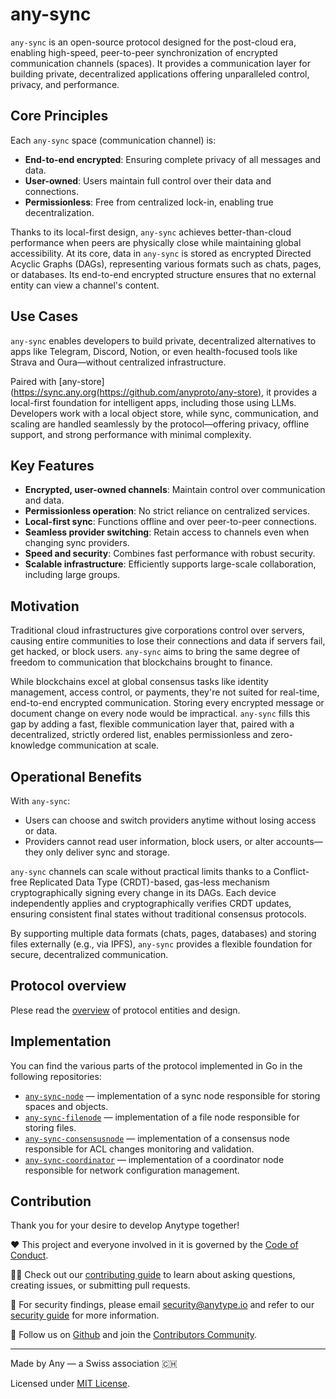 # any-sync

`any-sync` is an open-source protocol designed for the post-cloud era, enabling high-speed, peer-to-peer synchronization of encrypted communication channels (spaces). It provides a communication layer for building private, decentralized applications offering unparalleled control, privacy, and performance.

## Core Principles

Each `any-sync` space (communication channel) is:

* **End-to-end encrypted**: Ensuring complete privacy of all messages and data.
* **User-owned**: Users maintain full control over their data and connections.
* **Permissionless**: Free from centralized lock-in, enabling true decentralization.

Thanks to its local-first design, `any-sync` achieves better-than-cloud performance when peers are physically close while maintaining global accessibility. At its core, data in `any-sync` is stored as encrypted Directed Acyclic Graphs (DAGs), representing various formats such as chats, pages, or databases. Its end-to-end encrypted structure ensures that no external entity can view a channel's content.

## Use Cases

`any-sync` enables developers to build private, decentralized alternatives to apps like Telegram, Discord, Notion, or even health-focused tools like Strava and Oura—without centralized infrastructure.

Paired with [any-store](https://sync.any.org(https://github.com/anyproto/any-store), it provides a local-first foundation for intelligent apps, including those using LLMs. Developers work with a local object store, while sync, communication, and scaling are handled seamlessly by the protocol—offering privacy, offline support, and strong performance with minimal complexity.

## Key Features

* **Encrypted, user-owned channels**: Maintain control over communication and data.
* **Permissionless operation**: No strict reliance on centralized services.
* **Local-first sync**: Functions offline and over peer-to-peer connections.
* **Seamless provider switching**: Retain access to channels even when changing sync providers.
* **Speed and security**: Combines fast performance with robust security.
* **Scalable infrastructure**: Efficiently supports large-scale collaboration, including large groups.

## Motivation

Traditional cloud infrastructures give corporations control over servers, causing entire communities to lose their connections and data if servers fail, get hacked, or block users. `any-sync` aims to bring the same degree of freedom to communication that blockchains brought to finance.

While blockchains excel at global consensus tasks like identity management, access control, or payments, they're not suited for real-time, end-to-end encrypted communication. Storing every encrypted message or document change on every node would be impractical. `any-sync` fills this gap by adding a fast, flexible communication layer that, paired with a decentralized, strictly ordered list, enables permissionless and zero-knowledge communication at scale.

## Operational Benefits

With `any-sync`:

* Users can choose and switch providers anytime without losing access or data.
* Providers cannot read user information, block users, or alter accounts—they only deliver sync and storage.

`any-sync` channels can scale without practical limits thanks to a Conflict-free Replicated Data Type (CRDT)-based, gas-less mechanism cryptographically signing every change in its DAGs. Each device independently applies and cryptographically verifies CRDT updates, ensuring consistent final states without traditional consensus protocols.

By supporting multiple data formats (chats, pages, databases) and storing files externally (e.g., via IPFS), `any-sync` provides a flexible foundation for secure, decentralized communication.


## Protocol overview
Plese read the [overview](https://sync.any.org) of protocol entities and design.

## Implementation

You can find the various parts of the protocol implemented in Go in the following repositories:
- [`any-sync-node`](https://github.com/anyproto/any-sync-node) — implementation of a sync node responsible for storing spaces and objects.
- [`any-sync-filenode`](https://github.com/anyproto/any-sync-filenode) — implementation of a file node responsible for storing files.
- [`any-sync-consensusnode`](https://github.com/anyproto/any-sync-consensusnode) — implementation of a consensus node responsible for ACL changes monitoring and validation.
- [`any-sync-coordinator`](https://github.com/anyproto/any-sync-coordinator) — implementation of a coordinator node responsible for network configuration management.

## Contribution
Thank you for your desire to develop Anytype together!

❤️ This project and everyone involved in it is governed by the [Code of Conduct](https://github.com/anyproto/.github/blob/main/docs/CODE_OF_CONDUCT.md).

🧑‍💻 Check out our [contributing guide](https://github.com/anyproto/.github/blob/main/docs/CONTRIBUTING.md) to learn about asking questions, creating issues, or submitting pull requests.

🫢 For security findings, please email [security@anytype.io](mailto:security@anytype.io) and refer to our [security guide](https://github.com/anyproto/.github/blob/main/docs/SECURITY.md) for more information.

🤝 Follow us on [Github](https://github.com/anyproto) and join the [Contributors Community](https://github.com/orgs/anyproto/discussions).

---
Made by Any — a Swiss association 🇨🇭

Licensed under [MIT License](./LICENSE.md).
